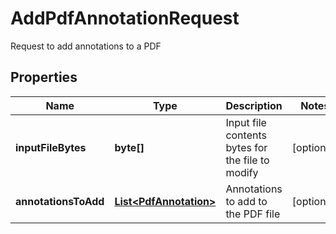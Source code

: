 

# AddPdfAnnotationRequest

Request to add annotations to a PDF
## Properties

Name | Type | Description | Notes
------------ | ------------- | ------------- | -------------
**inputFileBytes** | **byte[]** | Input file contents bytes for the file to modify |  [optional]
**annotationsToAdd** | [**List&lt;PdfAnnotation&gt;**](PdfAnnotation.md) | Annotations to add to the PDF file |  [optional]



